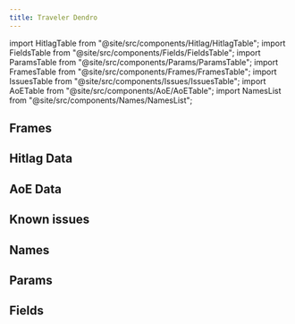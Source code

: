 ```yaml
---
title: Traveler Dendro
---
```


import HitlagTable from "@site/src/components/Hitlag/HitlagTable";
import FieldsTable from "@site/src/components/Fields/FieldsTable";
import ParamsTable from "@site/src/components/Params/ParamsTable";
import FramesTable from "@site/src/components/Frames/FramesTable";
import IssuesTable from "@site/src/components/Issues/IssuesTable";
import AoETable from "@site/src/components/AoE/AoETable";
import NamesList from "@site/src/components/Names/NamesList";

## Frames

<FramesTable character="travelerdendro" />

## Hitlag Data

<HitlagTable character="travelerdendro" />

## AoE Data

<AoETable character="travelerdendro" />

## Known issues

<IssuesTable character="travelerdendro" />

## Names

<NamesList character="travelerdendro" />

## Params

<ParamsTable character="travelerdendro" />

## Fields

<FieldsTable character="travelerdendro" />